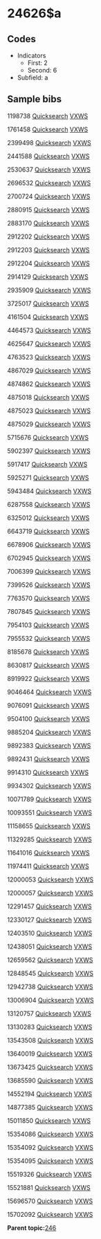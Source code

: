 # 24626$a

## Codes

-   Indicators
    -   First: 2
    -   Second: 6
-   Subfield: a

## Sample bibs

1198738 [Quicksearch](https://search.library.yale.edu/catalog/1198738) [VXWS](http://prodorbis.library.yale.edu:7014/vxws/GetHoldingsService?bibId=1198738)

1761458 [Quicksearch](https://search.library.yale.edu/catalog/1761458) [VXWS](http://prodorbis.library.yale.edu:7014/vxws/GetHoldingsService?bibId=1761458)

2399498 [Quicksearch](https://search.library.yale.edu/catalog/2399498) [VXWS](http://prodorbis.library.yale.edu:7014/vxws/GetHoldingsService?bibId=2399498)

2441588 [Quicksearch](https://search.library.yale.edu/catalog/2441588) [VXWS](http://prodorbis.library.yale.edu:7014/vxws/GetHoldingsService?bibId=2441588)

2530637 [Quicksearch](https://search.library.yale.edu/catalog/2530637) [VXWS](http://prodorbis.library.yale.edu:7014/vxws/GetHoldingsService?bibId=2530637)

2696532 [Quicksearch](https://search.library.yale.edu/catalog/2696532) [VXWS](http://prodorbis.library.yale.edu:7014/vxws/GetHoldingsService?bibId=2696532)

2700724 [Quicksearch](https://search.library.yale.edu/catalog/2700724) [VXWS](http://prodorbis.library.yale.edu:7014/vxws/GetHoldingsService?bibId=2700724)

2880915 [Quicksearch](https://search.library.yale.edu/catalog/2880915) [VXWS](http://prodorbis.library.yale.edu:7014/vxws/GetHoldingsService?bibId=2880915)

2883170 [Quicksearch](https://search.library.yale.edu/catalog/2883170) [VXWS](http://prodorbis.library.yale.edu:7014/vxws/GetHoldingsService?bibId=2883170)

2912202 [Quicksearch](https://search.library.yale.edu/catalog/2912202) [VXWS](http://prodorbis.library.yale.edu:7014/vxws/GetHoldingsService?bibId=2912202)

2912203 [Quicksearch](https://search.library.yale.edu/catalog/2912203) [VXWS](http://prodorbis.library.yale.edu:7014/vxws/GetHoldingsService?bibId=2912203)

2912204 [Quicksearch](https://search.library.yale.edu/catalog/2912204) [VXWS](http://prodorbis.library.yale.edu:7014/vxws/GetHoldingsService?bibId=2912204)

2914129 [Quicksearch](https://search.library.yale.edu/catalog/2914129) [VXWS](http://prodorbis.library.yale.edu:7014/vxws/GetHoldingsService?bibId=2914129)

2935909 [Quicksearch](https://search.library.yale.edu/catalog/2935909) [VXWS](http://prodorbis.library.yale.edu:7014/vxws/GetHoldingsService?bibId=2935909)

3725017 [Quicksearch](https://search.library.yale.edu/catalog/3725017) [VXWS](http://prodorbis.library.yale.edu:7014/vxws/GetHoldingsService?bibId=3725017)

4161504 [Quicksearch](https://search.library.yale.edu/catalog/4161504) [VXWS](http://prodorbis.library.yale.edu:7014/vxws/GetHoldingsService?bibId=4161504)

4464573 [Quicksearch](https://search.library.yale.edu/catalog/4464573) [VXWS](http://prodorbis.library.yale.edu:7014/vxws/GetHoldingsService?bibId=4464573)

4625647 [Quicksearch](https://search.library.yale.edu/catalog/4625647) [VXWS](http://prodorbis.library.yale.edu:7014/vxws/GetHoldingsService?bibId=4625647)

4763523 [Quicksearch](https://search.library.yale.edu/catalog/4763523) [VXWS](http://prodorbis.library.yale.edu:7014/vxws/GetHoldingsService?bibId=4763523)

4867029 [Quicksearch](https://search.library.yale.edu/catalog/4867029) [VXWS](http://prodorbis.library.yale.edu:7014/vxws/GetHoldingsService?bibId=4867029)

4874862 [Quicksearch](https://search.library.yale.edu/catalog/4874862) [VXWS](http://prodorbis.library.yale.edu:7014/vxws/GetHoldingsService?bibId=4874862)

4875018 [Quicksearch](https://search.library.yale.edu/catalog/4875018) [VXWS](http://prodorbis.library.yale.edu:7014/vxws/GetHoldingsService?bibId=4875018)

4875023 [Quicksearch](https://search.library.yale.edu/catalog/4875023) [VXWS](http://prodorbis.library.yale.edu:7014/vxws/GetHoldingsService?bibId=4875023)

4875029 [Quicksearch](https://search.library.yale.edu/catalog/4875029) [VXWS](http://prodorbis.library.yale.edu:7014/vxws/GetHoldingsService?bibId=4875029)

5715676 [Quicksearch](https://search.library.yale.edu/catalog/5715676) [VXWS](http://prodorbis.library.yale.edu:7014/vxws/GetHoldingsService?bibId=5715676)

5902397 [Quicksearch](https://search.library.yale.edu/catalog/5902397) [VXWS](http://prodorbis.library.yale.edu:7014/vxws/GetHoldingsService?bibId=5902397)

5917417 [Quicksearch](https://search.library.yale.edu/catalog/5917417) [VXWS](http://prodorbis.library.yale.edu:7014/vxws/GetHoldingsService?bibId=5917417)

5925271 [Quicksearch](https://search.library.yale.edu/catalog/5925271) [VXWS](http://prodorbis.library.yale.edu:7014/vxws/GetHoldingsService?bibId=5925271)

5943484 [Quicksearch](https://search.library.yale.edu/catalog/5943484) [VXWS](http://prodorbis.library.yale.edu:7014/vxws/GetHoldingsService?bibId=5943484)

6287558 [Quicksearch](https://search.library.yale.edu/catalog/6287558) [VXWS](http://prodorbis.library.yale.edu:7014/vxws/GetHoldingsService?bibId=6287558)

6325012 [Quicksearch](https://search.library.yale.edu/catalog/6325012) [VXWS](http://prodorbis.library.yale.edu:7014/vxws/GetHoldingsService?bibId=6325012)

6643719 [Quicksearch](https://search.library.yale.edu/catalog/6643719) [VXWS](http://prodorbis.library.yale.edu:7014/vxws/GetHoldingsService?bibId=6643719)

6678906 [Quicksearch](https://search.library.yale.edu/catalog/6678906) [VXWS](http://prodorbis.library.yale.edu:7014/vxws/GetHoldingsService?bibId=6678906)

6702945 [Quicksearch](https://search.library.yale.edu/catalog/6702945) [VXWS](http://prodorbis.library.yale.edu:7014/vxws/GetHoldingsService?bibId=6702945)

7006399 [Quicksearch](https://search.library.yale.edu/catalog/7006399) [VXWS](http://prodorbis.library.yale.edu:7014/vxws/GetHoldingsService?bibId=7006399)

7399526 [Quicksearch](https://search.library.yale.edu/catalog/7399526) [VXWS](http://prodorbis.library.yale.edu:7014/vxws/GetHoldingsService?bibId=7399526)

7763570 [Quicksearch](https://search.library.yale.edu/catalog/7763570) [VXWS](http://prodorbis.library.yale.edu:7014/vxws/GetHoldingsService?bibId=7763570)

7807845 [Quicksearch](https://search.library.yale.edu/catalog/7807845) [VXWS](http://prodorbis.library.yale.edu:7014/vxws/GetHoldingsService?bibId=7807845)

7954103 [Quicksearch](https://search.library.yale.edu/catalog/7954103) [VXWS](http://prodorbis.library.yale.edu:7014/vxws/GetHoldingsService?bibId=7954103)

7955532 [Quicksearch](https://search.library.yale.edu/catalog/7955532) [VXWS](http://prodorbis.library.yale.edu:7014/vxws/GetHoldingsService?bibId=7955532)

8185678 [Quicksearch](https://search.library.yale.edu/catalog/8185678) [VXWS](http://prodorbis.library.yale.edu:7014/vxws/GetHoldingsService?bibId=8185678)

8630817 [Quicksearch](https://search.library.yale.edu/catalog/8630817) [VXWS](http://prodorbis.library.yale.edu:7014/vxws/GetHoldingsService?bibId=8630817)

8919922 [Quicksearch](https://search.library.yale.edu/catalog/8919922) [VXWS](http://prodorbis.library.yale.edu:7014/vxws/GetHoldingsService?bibId=8919922)

9046464 [Quicksearch](https://search.library.yale.edu/catalog/9046464) [VXWS](http://prodorbis.library.yale.edu:7014/vxws/GetHoldingsService?bibId=9046464)

9076091 [Quicksearch](https://search.library.yale.edu/catalog/9076091) [VXWS](http://prodorbis.library.yale.edu:7014/vxws/GetHoldingsService?bibId=9076091)

9504100 [Quicksearch](https://search.library.yale.edu/catalog/9504100) [VXWS](http://prodorbis.library.yale.edu:7014/vxws/GetHoldingsService?bibId=9504100)

9885204 [Quicksearch](https://search.library.yale.edu/catalog/9885204) [VXWS](http://prodorbis.library.yale.edu:7014/vxws/GetHoldingsService?bibId=9885204)

9892383 [Quicksearch](https://search.library.yale.edu/catalog/9892383) [VXWS](http://prodorbis.library.yale.edu:7014/vxws/GetHoldingsService?bibId=9892383)

9892431 [Quicksearch](https://search.library.yale.edu/catalog/9892431) [VXWS](http://prodorbis.library.yale.edu:7014/vxws/GetHoldingsService?bibId=9892431)

9914310 [Quicksearch](https://search.library.yale.edu/catalog/9914310) [VXWS](http://prodorbis.library.yale.edu:7014/vxws/GetHoldingsService?bibId=9914310)

9934302 [Quicksearch](https://search.library.yale.edu/catalog/9934302) [VXWS](http://prodorbis.library.yale.edu:7014/vxws/GetHoldingsService?bibId=9934302)

10071789 [Quicksearch](https://search.library.yale.edu/catalog/10071789) [VXWS](http://prodorbis.library.yale.edu:7014/vxws/GetHoldingsService?bibId=10071789)

10093551 [Quicksearch](https://search.library.yale.edu/catalog/10093551) [VXWS](http://prodorbis.library.yale.edu:7014/vxws/GetHoldingsService?bibId=10093551)

11158655 [Quicksearch](https://search.library.yale.edu/catalog/11158655) [VXWS](http://prodorbis.library.yale.edu:7014/vxws/GetHoldingsService?bibId=11158655)

11329285 [Quicksearch](https://search.library.yale.edu/catalog/11329285) [VXWS](http://prodorbis.library.yale.edu:7014/vxws/GetHoldingsService?bibId=11329285)

11641016 [Quicksearch](https://search.library.yale.edu/catalog/11641016) [VXWS](http://prodorbis.library.yale.edu:7014/vxws/GetHoldingsService?bibId=11641016)

11974411 [Quicksearch](https://search.library.yale.edu/catalog/11974411) [VXWS](http://prodorbis.library.yale.edu:7014/vxws/GetHoldingsService?bibId=11974411)

12000053 [Quicksearch](https://search.library.yale.edu/catalog/12000053) [VXWS](http://prodorbis.library.yale.edu:7014/vxws/GetHoldingsService?bibId=12000053)

12000057 [Quicksearch](https://search.library.yale.edu/catalog/12000057) [VXWS](http://prodorbis.library.yale.edu:7014/vxws/GetHoldingsService?bibId=12000057)

12291457 [Quicksearch](https://search.library.yale.edu/catalog/12291457) [VXWS](http://prodorbis.library.yale.edu:7014/vxws/GetHoldingsService?bibId=12291457)

12330127 [Quicksearch](https://search.library.yale.edu/catalog/12330127) [VXWS](http://prodorbis.library.yale.edu:7014/vxws/GetHoldingsService?bibId=12330127)

12403510 [Quicksearch](https://search.library.yale.edu/catalog/12403510) [VXWS](http://prodorbis.library.yale.edu:7014/vxws/GetHoldingsService?bibId=12403510)

12438051 [Quicksearch](https://search.library.yale.edu/catalog/12438051) [VXWS](http://prodorbis.library.yale.edu:7014/vxws/GetHoldingsService?bibId=12438051)

12659562 [Quicksearch](https://search.library.yale.edu/catalog/12659562) [VXWS](http://prodorbis.library.yale.edu:7014/vxws/GetHoldingsService?bibId=12659562)

12848545 [Quicksearch](https://search.library.yale.edu/catalog/12848545) [VXWS](http://prodorbis.library.yale.edu:7014/vxws/GetHoldingsService?bibId=12848545)

12942738 [Quicksearch](https://search.library.yale.edu/catalog/12942738) [VXWS](http://prodorbis.library.yale.edu:7014/vxws/GetHoldingsService?bibId=12942738)

13006904 [Quicksearch](https://search.library.yale.edu/catalog/13006904) [VXWS](http://prodorbis.library.yale.edu:7014/vxws/GetHoldingsService?bibId=13006904)

13120757 [Quicksearch](https://search.library.yale.edu/catalog/13120757) [VXWS](http://prodorbis.library.yale.edu:7014/vxws/GetHoldingsService?bibId=13120757)

13130283 [Quicksearch](https://search.library.yale.edu/catalog/13130283) [VXWS](http://prodorbis.library.yale.edu:7014/vxws/GetHoldingsService?bibId=13130283)

13543508 [Quicksearch](https://search.library.yale.edu/catalog/13543508) [VXWS](http://prodorbis.library.yale.edu:7014/vxws/GetHoldingsService?bibId=13543508)

13640019 [Quicksearch](https://search.library.yale.edu/catalog/13640019) [VXWS](http://prodorbis.library.yale.edu:7014/vxws/GetHoldingsService?bibId=13640019)

13673425 [Quicksearch](https://search.library.yale.edu/catalog/13673425) [VXWS](http://prodorbis.library.yale.edu:7014/vxws/GetHoldingsService?bibId=13673425)

13685590 [Quicksearch](https://search.library.yale.edu/catalog/13685590) [VXWS](http://prodorbis.library.yale.edu:7014/vxws/GetHoldingsService?bibId=13685590)

14552194 [Quicksearch](https://search.library.yale.edu/catalog/14552194) [VXWS](http://prodorbis.library.yale.edu:7014/vxws/GetHoldingsService?bibId=14552194)

14877385 [Quicksearch](https://search.library.yale.edu/catalog/14877385) [VXWS](http://prodorbis.library.yale.edu:7014/vxws/GetHoldingsService?bibId=14877385)

15011850 [Quicksearch](https://search.library.yale.edu/catalog/15011850) [VXWS](http://prodorbis.library.yale.edu:7014/vxws/GetHoldingsService?bibId=15011850)

15354086 [Quicksearch](https://search.library.yale.edu/catalog/15354086) [VXWS](http://prodorbis.library.yale.edu:7014/vxws/GetHoldingsService?bibId=15354086)

15354092 [Quicksearch](https://search.library.yale.edu/catalog/15354092) [VXWS](http://prodorbis.library.yale.edu:7014/vxws/GetHoldingsService?bibId=15354092)

15354095 [Quicksearch](https://search.library.yale.edu/catalog/15354095) [VXWS](http://prodorbis.library.yale.edu:7014/vxws/GetHoldingsService?bibId=15354095)

15519326 [Quicksearch](https://search.library.yale.edu/catalog/15519326) [VXWS](http://prodorbis.library.yale.edu:7014/vxws/GetHoldingsService?bibId=15519326)

15521881 [Quicksearch](https://search.library.yale.edu/catalog/15521881) [VXWS](http://prodorbis.library.yale.edu:7014/vxws/GetHoldingsService?bibId=15521881)

15696570 [Quicksearch](https://search.library.yale.edu/catalog/15696570) [VXWS](http://prodorbis.library.yale.edu:7014/vxws/GetHoldingsService?bibId=15696570)

15702092 [Quicksearch](https://search.library.yale.edu/catalog/15702092) [VXWS](http://prodorbis.library.yale.edu:7014/vxws/GetHoldingsService?bibId=15702092)

**Parent topic:**[246](../../tags/246/246.md)

